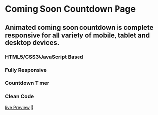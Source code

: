 # Coming Soon Countdown Page

## Animated coming soon countdown is complete responsive for all variety of mobile, tablet and desktop devices.

### HTML5/CSS3/JavaScript Based
### Fully Responsive
### Countdown Timer
### Clean Code

[live Preview](https://plus8bit.github.io/coming-soon-page/) :rocket: 
